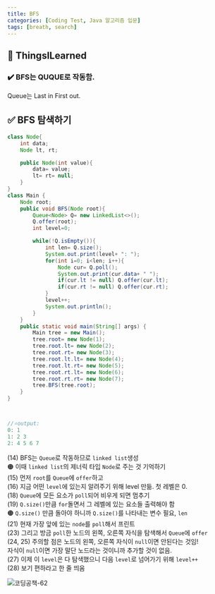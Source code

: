 ```yaml
---
title: BFS
categories: [Coding Test, Java 알고리즘 입문]
tags: [breath, search]
---
```


## 🔵 ThingsILearned

### ✔️ BFS는 QUQUE로 작동함.

Queue는 Last in First out.

## ✅ BFS 탐색하기

```java
class Node{
    int data;
    Node lt, rt;

    public Node(int value){
        data= value;
        lt= rt= null;
    }
}
class Main {
    Node root;
    public void BFS(Node root){
        Queue<Node> Q= new LinkedList<>();
        Q.offer(root);
        int level=0;

        while(!Q.isEmpty()){
            int len= Q.size();
            System.out.print(level+ ": ");
            for(int i=0; i<len; i++){
                Node cur= Q.poll();
                System.out.print(cur.data+ " ");
                if(cur.lt != null) Q.offer(cur.lt);
                if(cur.rt != null) Q.offer(cur.rt);
            }
            level++;
            System.out.println();
        }
    }
    public static void main(String[] args) {
        Main tree = new Main();
        tree.root= new Node(1);
        tree.root.lt= new Node(2);
        tree.root.rt= new Node(3);
        tree.root.lt.lt= new Node(4);
        tree.root.lt.rt= new Node(5);
        tree.root.rt.lt= new Node(6);
        tree.root.rt.rt= new Node(7);
        tree.BFS(tree.root);
    }
}



//⭐️output:
0: 1
1: 2 3
2: 4 5 6 7
```

(14) BFS는 `Queue`로 작동하므로 `linked list`생성 <br>
🟠 이때 `linked list`의 제너릭 타입 `Node`로 주는 것 기억하기 <br>
(15) 먼저 `root`를 `Queue`에 `offer`하고<br>
(16) 지금 어떤 `level`에 있는지 알려주기 위해 level 만듦. 첫 레벨은 0.<br>
(18) `Queue`에 모든 요소가 `poll`되어 비우게 되면 멈추기<br>
(19) `Q.size()`만큼 `for`돌면서 그 레벨에 있는 요소들 출력해야 함<br>
🟠 `Q.size()` 만큼 돌아야 하니까 `Q.size()`를 나타내는 변수 필요, `len` <br>
(21) 현재 가장 앞에 있는 `node`를 `poll`해서 프린트<br>
(23) 그리고 방금 `poll`한 노드의 왼쪽, 오른쪽 자식을 탐색해서 `Queue`에 `offer`<br>
(24, 25) 주의할 점은 노드의 왼쪽, 오른쪽 자식이 `null`이면 안된다는 것임!<br>
자식이 `null`이면 가장 말단 노드라는 것이니까 추가할 것이 없음. <br>
(27) 이제 이 `level`은 다 탐색했으니 다음 `level`로 넘어가기 위해 `level++`<br>
(28) 보기 편하라고 한 줄 띄움<br>

![코딩공책-62](https://github.com/soheeparklee/Backend-shoppingMall-Mar2024/assets/97790983/7eef8b76-273c-4798-b614-60ec4962f305)
